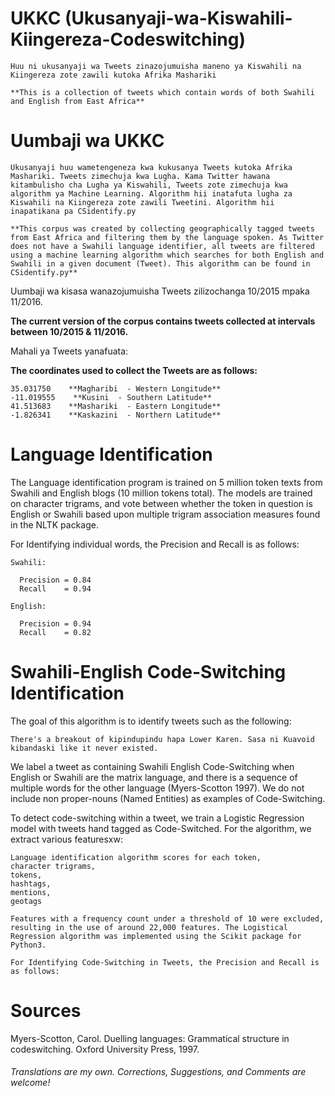# UKKC (Ukusanyaji-wa-Kiswahili-Kiingereza-Codeswitching)  

    Huu ni ukusanyaji wa Tweets zinazojumuisha maneno ya Kiswahili na Kiingereza zote zawili kutoka Afrika Mashariki  
  
    **This is a collection of tweets which contain words of both Swahili and English from East Africa**  

# Uumbaji wa UKKC

    Ukusanyaji huu wametengeneza kwa kukusanya Tweets kutoka Afrika Mashariki. Tweets zimechuja kwa Lugha. Kama Twitter hawana kitambulisho cha Lugha ya Kiswahili, Tweets zote zimechuja kwa algorithm ya Machine Learning. Algorithm hii inatafuta lugha za Kiswahili na Kiingereza zote zawili Tweetini. Algorithm hii inapatikana pa CSidentify.py  
  
    **This corpus was created by collecting geographically tagged tweets from East Africa and filtering them by the language spoken. As Twitter does not have a Swahili language identifier, all tweets are filtered using a machine learning algorithm which searches for both English and Swahili in a given document (Tweet). This algorithm can be found in CSidentify.py**  

  Uumbaji wa kisasa wanazojumuisha Tweets zilizochanga 10/2015 mpaka 11/2016.  
  
  **The current version of the corpus contains tweets collected at intervals between 10/2015 & 11/2016.**  

   Mahali ya Tweets yanafuata:  
   
   **The coordinates used to collect the Tweets are as follows:**  
   
    35.031750    **Magharibi  - Western Longitude**  
    -11.019555    **Kusini  - Southern Latitude**  
    41.513683    **Mashariki  - Eastern Longitude**  
    -1.826341    **Kaskazini  - Northern Latitude**  

# Language Identification

  The Language identification program is trained on 5 million token texts from Swahili and English blogs (10 million tokens total). The models are trained on character trigrams, and vote between whether the token in question is English or Swahili based upon multiple trigram association measures found in the NLTK package.

  For Identifying individual words, the Precision and Recall is as follows:

    Swahili:

      Precision = 0.84
      Recall    = 0.94

    English:

      Precision = 0.94
      Recall    = 0.82

# Swahili-English Code-Switching Identification

  The goal of this algorithm is to identify tweets such as the following:

    There's a breakout of kipindupindu hapa Lower Karen. Sasa ni Kuavoid kibandaski like it never existed.

  We label a tweet as containing Swahili English Code-Switching when English or Swahili are the matrix language, and there is a sequence of multiple words for the other language (Myers-Scotton 1997). We do not include non proper-nouns (Named Entities) as examples of Code-Switching.

  To detect code-switching within a tweet, we train a Logistic Regression model with tweets hand tagged as Code-Switched. For the algorithm, we extract various featuresxw:

    Language identification algorithm scores for each token,
    character trigrams,
    tokens,
    hashtags,
    mentions,
    geotags

    Features with a frequency count under a threshold of 10 were excluded, resulting in the use of around 22,000 features. The Logistical Regression algorithm was implemented using the Scikit package for Python3.

    For Identifying Code-Switching in Tweets, the Precision and Recall is as follows:


# Sources

  Myers-Scotton, Carol. Duelling languages: Grammatical structure in codeswitching. Oxford University Press, 1997.

###### Translations are my own. Corrections, Suggestions, and Comments are welcome!
